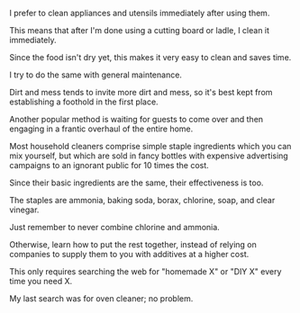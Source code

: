 I prefer to clean appliances and utensils immediately after using them. 

This means that after I'm done using a cutting board or ladle, I clean it immediately. 

Since the food isn't dry yet, this makes it very easy to clean and saves time. 

I try to do the same with general maintenance. 

Dirt and mess tends to invite more dirt and mess, so it's best kept from establishing a foothold in the first place. 

Another popular method is waiting for guests to come over and then engaging in a frantic overhaul of the entire home. 


Most household cleaners comprise simple staple ingredients which you can mix  yourself,  but  which  are  sold  in  fancy  bottles  with  expensive  advertising campaigns  to  an  ignorant  public  for  10  times  the  cost. 

Since  their  basic ingredients are the same, their effectiveness is too. 


The  staples  are  ammonia,  baking  soda,  borax,  chlorine,  soap,  and  clear vinegar. 

Just  remember  to  never  combine  chlorine  and  ammonia. 

Otherwise, learn  how  to  put  the  rest  together,  instead  of  relying  on  companies  to  supply them to you with additives at a higher cost. 

This only requires searching the web for "homemade X" or "DIY X" every time you need X. 

My last search was for oven cleaner; no problem.